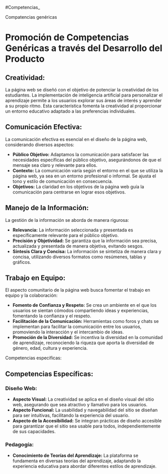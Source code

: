 #Competencias_ 

Compatencias genéricas
# Promoción de Competencias Genéricas a través del Desarrollo del Producto

## Creatividad:

La página web se diseñó con el objetivo de potenciar la creatividad de los estudiantes. La implementación de inteligencia artificial para personalizar el aprendizaje permite a los usuarios explorar sus áreas de interés y aprender a su propio ritmo. Esta característica fomenta la creatividad al proporcionar un entorno educativo adaptado a las preferencias individuales.

## Comunicación Efectiva:

La comunicación efectiva es esencial en el diseño de la página web, considerando diversos aspectos:
- **Público Objetivo:** Adaptamos la comunicación para satisfacer las necesidades específicas del público objetivo, asegurándonos de que el mensaje sea claro y relevante para ellos.
- **Contexto:** La comunicación varía según el entorno en el que se utiliza la página web, ya sea en un entorno profesional o informal. Se ajusta el tono y estilo de comunicación en consecuencia.
- **Objetivos:** La claridad en los objetivos de la página web guía la comunicación para centrarse en lograr esos objetivos.

## Manejo de la Información:

La gestión de la información se aborda de manera rigurosa:
- **Relevancia:** La información seleccionada y presentada es específicamente relevante para el público objetivo.
- **Precisión y Objetividad:** Se garantiza que la información sea precisa, actualizada y presentada de manera objetiva, evitando sesgos.
- **Síntesis Clara y Concisa:** La información se sintetiza de manera clara y concisa, utilizando diversos formatos como resúmenes, tablas y gráficos.

## Trabajo en Equipo:

El aspecto comunitario de la página web busca fomentar el trabajo en equipo y la colaboración:
- **Fomento de Confianza y Respeto:** Se crea un ambiente en el que los usuarios se sientan cómodos compartiendo ideas y experiencias, fomentando la confianza y el respeto.
- **Facilitación de la Comunicación:** Herramientas como foros y chats se implementan para facilitar la comunicación entre los usuarios, promoviendo la interacción y el intercambio de ideas.
- **Promoción de la Diversidad:** Se incentiva la diversidad en la comunidad de aprendizaje, reconociendo la riqueza que aporta la diversidad de género, edad, cultura y experiencia.


Competencias especificas: 


## Competencias Específicas:

### Diseño Web:

- **Aspecto Visual:** La creatividad se aplica en el diseño visual del sitio web, asegurando que sea atractivo y llamativo para los usuarios.
- **Aspecto Funcional:** La usabilidad y navegabilidad del sitio se diseñan para ser intuitivas, facilitando la experiencia del usuario.
- **Aspecto de la Accesibilidad:** Se integran prácticas de diseño accesible para garantizar que el sitio sea usable para todos, independientemente de sus capacidades.

### Pedagogía:

- **Conocimiento de Teorías del Aprendizaje:** La plataforma se fundamenta en diversas teorías del aprendizaje, adaptando la experiencia educativa para abordar diferentes estilos de aprendizaje.

